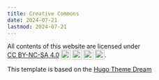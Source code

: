 ```yaml
---
title: Creative Commons
date: 2024-07-21
lastmod: 2024-07-21
---
```


All contents of this website are licensed
under <a href="https://creativecommons.org/licenses/by-nc-sa/4.0/?ref=chooser-v1" target="_blank" rel="license noopener noreferrer" style="display: inline-flex; align-items: center; gap: 0.25rem; text-decoration: underline;">
CC BY-NC-SA
4.0<img style="height:22px; margin-top: 0; margin-bottom: 0;" src="https://mirrors.creativecommons.org/presskit/icons/cc.svg?ref=chooser-v1" alt=""><img style="height:22px; margin-top: 0; margin-bottom: 0;" src="https://mirrors.creativecommons.org/presskit/icons/by.svg?ref=chooser-v1" alt=""><img style="height:22px; margin-top: 0; margin-bottom: 0;" src="https://mirrors.creativecommons.org/presskit/icons/nc.svg?ref=chooser-v1" alt=""><img style="height:22px; margin-top: 0; margin-bottom: 0;" src="https://mirrors.creativecommons.org/presskit/icons/sa.svg?ref=chooser-v1" alt=""></a>.

This template is based on the [Hugo Theme Dream](https://g1en.site/hugo-theme-dream)